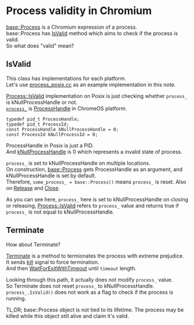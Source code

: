 # Process validity in Chromium

[base::Process](https://source.chromium.org/chromium/chromium/src/+/main:base/process/process.h;l=65;drc=f3f294fcf7d9c921e328e4c346f53aeb11862a65) is a Chromium expression of a process.  
base::Process has [IsValid](https://source.chromium.org/chromium/chromium/src/+/main:base/process/process.h;l=106;drc=f3f294fcf7d9c921e328e4c346f53aeb11862a65) method which aims to check if the process is valid.  
So what does "valid" mean?

## IsValid
This class has implementations for each platform.  
Let's use [process_posix.cc](https://source.chromium.org/chromium/chromium/src/+/main:base/process/process_posix.cc) as an example implementation in this note.

[Process::IsValid](https://source.chromium.org/chromium/chromium/src/+/main:base/process/process_posix.cc;l=279;drc=740b81bcdf6eb036bbe94bdda3841979ae9b2d88) implementation on Posix is just checking whether `process_` is kNullProcessHandle or not.  
[`process_`](https://source.chromium.org/chromium/chromium/src/+/main:base/process/process.h;l=295;drc=d4a7d3fb6f5100019d6153d5cf00c60f06b1d0a2) is [ProcessHandle](https://source.chromium.org/chromium/chromium/src/+/main:base/process/process_handle.h) in ChromeOS platform.  
```cpp=
typedef pid_t ProcessHandle;
typedef pid_t ProcessId;
const ProcessHandle kNullProcessHandle = 0;
const ProcessId kNullProcessId = 0;
```
ProcessHandle in Posix is just a PID.  
And [kNullProcessHandle](https://source.chromium.org/chromium/chromium/src/+/main:base/process/process_handle.h;l=46;drc=e4622aaeccea84652488d1822c28c78b7115684f) is 0 which represents a invalid state of process.

`process_` is set to kNullProcessHandle on multiple locations.   
On construction, [base::Process](https://source.chromium.org/chromium/chromium/src/+/main:base/process/process.h;l=69;drc=f3f294fcf7d9c921e328e4c346f53aeb11862a65) gets ProcessHandle as an argument, and kNullProcessHandle is set by default.  
Therefore, `some_process_ = base::Process()` means `process_` is reset.
Also on [Release](https://source.chromium.org/chromium/chromium/src/+/main:base/process/process_posix.cc;l=300;drc=740b81bcdf6eb036bbe94bdda3841979ae9b2d88) and [Close](https://source.chromium.org/chromium/chromium/src/+/main:base/process/process_posix.cc;l=313;drc=740b81bcdf6eb036bbe94bdda3841979ae9b2d88).  

As you can see here, `process_` here is set to kNullProcessHandle on closing or releasing, [Process::IsValid](https://source.chromium.org/chromium/chromium/src/+/main:base/process/process_posix.cc;l=279;drc=740b81bcdf6eb036bbe94bdda3841979ae9b2d88) refers to `process_` value and returns true if `process_` is not equal to kNullProcessHandle.  

## Terminate
How about Terminate?

[Terminate](https://source.chromium.org/chromium/chromium/src/+/main:base/process/process_posix.cc;l=320;drc=740b81bcdf6eb036bbe94bdda3841979ae9b2d88) is a method to termionates the process with extreme prejudice.  
It sends [kill](https://source.chromium.org/chromium/chromium/src/+/main:base/process/process_posix.cc;l=340;drc=740b81bcdf6eb036bbe94bdda3841979ae9b2d88) signal to force termination.  
And then [WaitForExitWithTimeout](https://source.chromium.org/chromium/chromium/src/+/main:base/process/process_posix.cc;l=363;drc=d4a7d3fb6f5100019d6153d5cf00c60f06b1d0a2) until `timeout` length.

Looking through this path, it actually does not modify `process_` value.  
So Terminate does not reset `process_` to kNullProcessHandle.  
`process_.IsValid()` does not work as a flag to check if the process is running.

TL;DR; base::Process object is not tied to its lifetime. The process may be killed while this object still alive and claim it's valid.  
